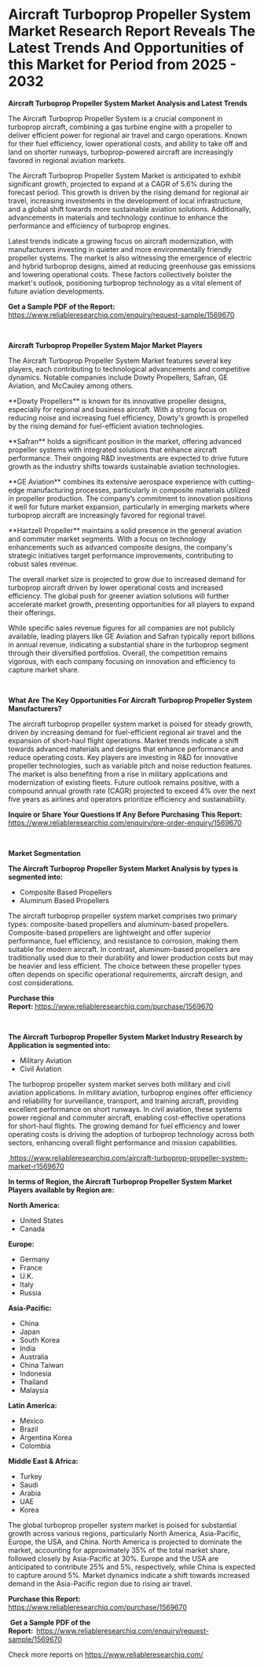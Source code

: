 <p><h1>Aircraft Turboprop Propeller System Market Research Report Reveals The Latest Trends And Opportunities of this Market for Period from 2025 - 2032</h1></p><p><strong>Aircraft Turboprop Propeller System Market Analysis and Latest Trends</strong></p>
<p><p>The Aircraft Turboprop Propeller System is a crucial component in turboprop aircraft, combining a gas turbine engine with a propeller to deliver efficient power for regional air travel and cargo operations. Known for their fuel efficiency, lower operational costs, and ability to take off and land on shorter runways, turboprop-powered aircraft are increasingly favored in regional aviation markets.</p><p>The Aircraft Turboprop Propeller System Market is anticipated to exhibit significant growth, projected to expand at a CAGR of 5.6% during the forecast period. This growth is driven by the rising demand for regional air travel, increasing investments in the development of local infrastructure, and a global shift towards more sustainable aviation solutions. Additionally, advancements in materials and technology continue to enhance the performance and efficiency of turboprop engines.</p><p>Latest trends indicate a growing focus on aircraft modernization, with manufacturers investing in quieter and more environmentally friendly propeller systems. The market is also witnessing the emergence of electric and hybrid turboprop designs, aimed at reducing greenhouse gas emissions and lowering operational costs. These factors collectively bolster the market's outlook, positioning turboprop technology as a vital element of future aviation developments.</p></p>
<p><strong>Get a Sample PDF of the Report:&nbsp;</strong> <a href="https://www.reliableresearchiq.com/enquiry/request-sample/1569670?utm_campaign=2758&utm_medium=2&utm_source=Github&utm_content=ia&utm_term=25032025&utm_id=aircraft-turboprop-propeller-system">https://www.reliableresearchiq.com/enquiry/request-sample/1569670</a></p>
<p>&nbsp;</p>
<p><strong>Aircraft Turboprop Propeller System Major Market Players</strong></p>
<p><p>The Aircraft Turboprop Propeller System Market features several key players, each contributing to technological advancements and competitive dynamics. Notable companies include Dowty Propellers, Safran, GE Aviation, and McCauley among others. </p><p>**Dowty Propellers** is known for its innovative propeller designs, especially for regional and business aircraft. With a strong focus on reducing noise and increasing fuel efficiency, Dowty's growth is propelled by the rising demand for fuel-efficient aviation technologies. </p><p>**Safran** holds a significant position in the market, offering advanced propeller systems with integrated solutions that enhance aircraft performance. Their ongoing R&D investments are expected to drive future growth as the industry shifts towards sustainable aviation technologies.</p><p>**GE Aviation** combines its extensive aerospace experience with cutting-edge manufacturing processes, particularly in composite materials utilized in propeller production. The company’s commitment to innovation positions it well for future market expansion, particularly in emerging markets where turboprop aircraft are increasingly favored for regional travel.</p><p>**Hartzell Propeller** maintains a solid presence in the general aviation and commuter market segments. With a focus on technology enhancements such as advanced composite designs, the company's strategic initiatives target performance improvements, contributing to robust sales revenue.</p><p>The overall market size is projected to grow due to increased demand for turboprop aircraft driven by lower operational costs and increased efficiency. The global push for greener aviation solutions will further accelerate market growth, presenting opportunities for all players to expand their offerings. </p><p>While specific sales revenue figures for all companies are not publicly available, leading players like GE Aviation and Safran typically report billions in annual revenue, indicating a substantial share in the turboprop segment through their diversified portfolios. Overall, the competition remains vigorous, with each company focusing on innovation and efficiency to capture market share.</p></p>
<p>&nbsp;</p>
<p><strong>What Are The Key Opportunities For Aircraft Turboprop Propeller System Manufacturers?</strong></p>
<p><p>The aircraft turboprop propeller system market is poised for steady growth, driven by increasing demand for fuel-efficient regional air travel and the expansion of short-haul flight operations. Market trends indicate a shift towards advanced materials and designs that enhance performance and reduce operating costs. Key players are investing in R&D for innovative propeller technologies, such as variable pitch and noise reduction features. The market is also benefiting from a rise in military applications and modernization of existing fleets. Future outlook remains positive, with a compound annual growth rate (CAGR) projected to exceed 4% over the next five years as airlines and operators prioritize efficiency and sustainability.</p></p>
<p><strong>Inquire or Share Your Questions If Any Before Purchasing This Report:</strong> <a href="https://www.reliableresearchiq.com/enquiry/pre-order-enquiry/1569670?utm_campaign=2758&utm_medium=2&utm_source=Github&utm_content=ia&utm_term=25032025&utm_id=aircraft-turboprop-propeller-system">https://www.reliableresearchiq.com/enquiry/pre-order-enquiry/1569670</a></p>
<p>&nbsp;</p>
<p><strong>Market Segmentation</strong></p>
<p><strong>The Aircraft Turboprop Propeller System Market Analysis by types is segmented into:</strong></p>
<p><ul><li>Composite Based Propellers</li><li>Aluminum Based Propellers</li></ul></p>
<p><p>The aircraft turboprop propeller system market comprises two primary types: composite-based propellers and aluminum-based propellers. Composite-based propellers are lightweight and offer superior performance, fuel efficiency, and resistance to corrosion, making them suitable for modern aircraft. In contrast, aluminum-based propellers are traditionally used due to their durability and lower production costs but may be heavier and less efficient. The choice between these propeller types often depends on specific operational requirements, aircraft design, and cost considerations.</p></p>
<p><strong>Purchase this Report:&nbsp;</strong><a href="https://www.reliableresearchiq.com/purchase/1569670?utm_campaign=2758&utm_medium=2&utm_source=Github&utm_content=ia&utm_term=25032025&utm_id=aircraft-turboprop-propeller-system">https://www.reliableresearchiq.com/purchase/1569670</a></p>
<p>&nbsp;</p>
<p><strong>The Aircraft Turboprop Propeller System Market Industry Research by Application is segmented into:</strong></p>
<p><ul><li>Military Aviation</li><li>Civil Aviation</li></ul></p>
<p><p>The turboprop propeller system market serves both military and civil aviation applications. In military aviation, turboprop engines offer efficiency and reliability for surveillance, transport, and training aircraft, providing excellent performance on short runways. In civil aviation, these systems power regional and commuter aircraft, enabling cost-effective operations for short-haul flights. The growing demand for fuel efficiency and lower operating costs is driving the adoption of turboprop technology across both sectors, enhancing overall flight performance and mission capabilities.</p></p>
<p><a href="https://www.reliableresearchiq.com/aircraft-turboprop-propeller-system-market-r1569670?utm_campaign=2758&utm_medium=2&utm_source=Github&utm_content=ia&utm_term=25032025&utm_id=aircraft-turboprop-propeller-system">&nbsp;https://www.reliableresearchiq.com/aircraft-turboprop-propeller-system-market-r1569670</a></p>
<p><strong>In terms of Region, the Aircraft Turboprop Propeller System Market Players available by Region are:</strong></p>
<p>
    <p> <strong> North America: </strong>
        <ul>
            <li>United States</li>
            <li>Canada</li>
        </ul>
        </p> 
    <p> <strong> Europe: </strong>
        <ul>
            <li>Germany</li>
            <li>France</li>
            <li>U.K.</li>
            <li>Italy</li>
            <li>Russia</li>
        </ul>
        </p> 
    <p> <strong> Asia-Pacific: </strong>
        <ul>
            <li>China</li>
            <li>Japan</li>
            <li>South Korea</li>
            <li>India</li>
            <li>Australia</li>
            <li>China Taiwan</li>
            <li>Indonesia</li>
            <li>Thailand</li>
            <li>Malaysia</li>
        </ul>
        </p> 
    <p> <strong> Latin America: </strong>
        <ul>
            <li>Mexico</li>
            <li>Brazil</li>
            <li>Argentina Korea</li>
            <li>Colombia</li>
        </ul>
        </p> 
    <p> <strong> Middle East & Africa: </strong>
        <ul>
            <li>Turkey</li>
            <li>Saudi</li>
            <li>Arabia</li>
            <li>UAE</li>
            <li>Korea</li>
        </ul>
    </p>
    </p>
<p><p>The global turboprop propeller system market is poised for substantial growth across various regions, particularly North America, Asia-Pacific, Europe, the USA, and China. North America is projected to dominate the market, accounting for approximately 35% of the total market share, followed closely by Asia-Pacific at 30%. Europe and the USA are anticipated to contribute 25% and 5%, respectively, while China is expected to capture around 5%. Market dynamics indicate a shift towards increased demand in the Asia-Pacific region due to rising air travel.</p></p>
<p><strong>Purchase this Report: </strong><a href="https://www.reliableresearchiq.com/purchase/1569670?utm_campaign=2758&utm_medium=2&utm_source=Github&utm_content=ia&utm_term=25032025&utm_id=aircraft-turboprop-propeller-system">https://www.reliableresearchiq.com/purchase/1569670</a></p>
<p>&nbsp;<strong>Get a Sample PDF of the Report:&nbsp;&nbsp;</strong><a href="https://www.reliableresearchiq.com/enquiry/request-sample/1569670?utm_campaign=2758&utm_medium=2&utm_source=Github&utm_content=ia&utm_term=25032025&utm_id=aircraft-turboprop-propeller-system">https://www.reliableresearchiq.com/enquiry/request-sample/1569670</a></p>
<p><strong></strong></p>
<p>Check more reports on <a href="https://www.reliableresearchiq.com/?utm_campaign=2758&utm_medium=2&utm_source=Github&utm_content=ia&utm_term=25032025&utm_id=aircraft-turboprop-propeller-system">https://www.reliableresearchiq.com/</a></p>